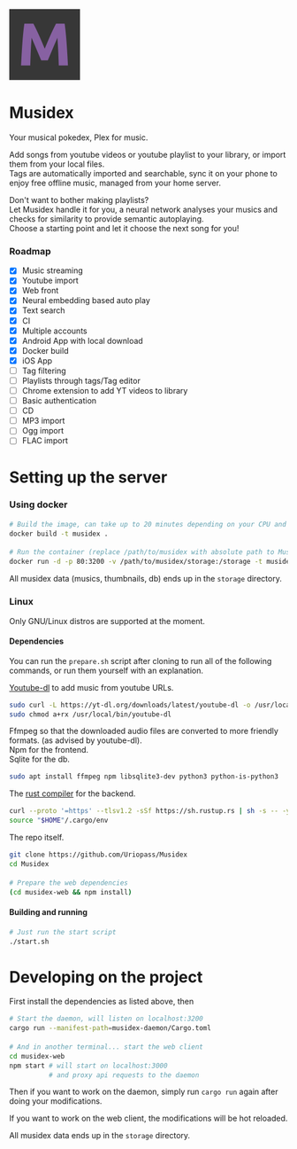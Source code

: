 <img alt="Musidex logo, a capital letter M" height="128" src="musidex-web/public/musidex_logo.png" width="128"/>

# Musidex
Your musical pokedex, Plex for music.

Add songs from youtube videos or youtube playlist to your library,
or import them from your local files.  
Tags are automatically imported and searchable,
sync it on your phone to enjoy free offline music, managed from your home server.

Don't want to bother making playlists?  
Let Musidex handle it for you, a neural network analyses your musics and checks for similarity
to provide semantic autoplaying.  
Choose a starting point and let it choose the next song for you!

### Roadmap


- [x] Music streaming
- [x] Youtube import
- [x] Web front
- [x] Neural embedding based auto play
- [x] Text search
- [x] CI
- [x] Multiple accounts
- [x] Android App with local download
- [x] Docker build
- [x] iOS App
- [ ] Tag filtering
- [ ] Playlists through tags/Tag editor
- [ ] Chrome extension to add YT videos to library
- [ ] Basic authentication
- [ ] CD
- [ ] MP3 import
- [ ] Ogg import
- [ ] FLAC import

# Setting up the server

### Using docker

```bash
# Build the image, can take up to 20 minutes depending on your CPU and your network bandwidth
docker build -t musidex .

# Run the container (replace /path/to/musidex with absolute path to Musidex, like $HOME/musidex)
docker run -d -p 80:3200 -v /path/to/musidex/storage:/storage -t musidex 
```

All musidex data (musics, thumbnails, db) ends up in the `storage` directory.

### Linux

Only GNU/Linux distros are supported at the moment.

#### Dependencies

You can run the `prepare.sh` script after cloning to run all of the following commands,
or run them yourself with an explanation.

[Youtube-dl](http://ytdl-org.github.io/youtube-dl/download.html) to add music from youtube URLs.

```bash
sudo curl -L https://yt-dl.org/downloads/latest/youtube-dl -o /usr/local/bin/youtube-dl
sudo chmod a+rx /usr/local/bin/youtube-dl
```

Ffmpeg so that the downloaded audio files are converted to more friendly formats. (as advised by youtube-dl).  
Npm for the frontend.  
Sqlite for the db.
```bash
sudo apt install ffmpeg npm libsqlite3-dev python3 python-is-python3
```

The [rust compiler](https://www.rust-lang.org/tools/install) for the backend.

```bash
curl --proto '=https' --tlsv1.2 -sSf https://sh.rustup.rs | sh -s -- -y
source "$HOME"/.cargo/env
```

The repo itself.

```bash
git clone https://github.com/Uriopass/Musidex
cd Musidex

# Prepare the web dependencies
(cd musidex-web && npm install)
```

#### Building and running

```bash
# Just run the start script
./start.sh
```

# Developing on the project

First install the dependencies as listed above, then

```bash
# Start the daemon, will listen on localhost:3200
cargo run --manifest-path=musidex-daemon/Cargo.toml

# And in another terminal... start the web client
cd musidex-web
npm start # will start on localhost:3000 
          # and proxy api requests to the daemon
```

Then if you want to work on the daemon,
simply run `cargo run` again after doing your modifications.

If you want to work on the web client,
the modifications will be hot reloaded.

All musidex data ends up in the `storage` directory.
